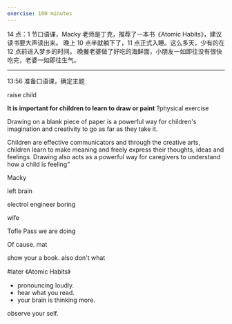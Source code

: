 ```yaml
---
exercise: 100 minutes
---
```


14 点：1 节口语课，Macky 老师是丁克，推荐了一本书《Atomic Habits》，建议读书要大声读出来。
晚上 10 点半就躺下了，11 点正式入睡。这么多天，少有的在 12 点前进入梦乡的时间。
晚餐老婆做了好吃的海鲜面，小朋友一如即往没有很快吃完，老婆一如即往生气。

-------------


13:56 准备口语课，确定主题

raise child

**It is important for children to learn to draw or paint**
?physical exercise

Drawing on a blank piece of paper is a powerful way for children's imagination and creativity to go as far as they take it.

Children are effective communicators and through the creative arts, children learn to make meaning and freely express their thoughts, ideas and feelings. Drawing also acts as a powerful way for caregivers to understand how a child is feeling”

Macky 

left brain 

electrol engineer
boring 

wife 

Tofle Pass we are doing

Of cause. 
mat

show your a book. 
also don't what 


#later 《Atomic Habits》
- pronouncing loudly.
- hear what you read.
- your brain is thinking more.

observe your self. 









